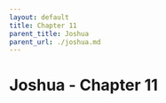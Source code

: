 ```yaml
---
layout: default
title: Chapter 11
parent_title: Joshua
parent_url: ./joshua.md
---
```


# Joshua - Chapter 11
